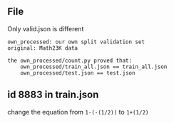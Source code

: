 ## File
Only valid.json is different
```
own_processed: our own split validation set
original: Math23K data

the own_processed/count.py proved that:
    own_processed/train_all.json == train_all.json
    own_processed/test.json == test.json

```

## id 8883 in train.json
change the equation from `1-(-(1/2))` to `1+(1/2)`